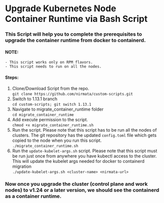  # Upgrade Kubernetes Node Container Runtime via Bash Script

### This Script will help you to complete the prerequisites to upgrade the container runtime from docker to containerd.

#### NOTE:
    - This script works only on RPM flavors.
    - This script needs to run on all the nodes.

#### Steps:
1. Clone/Download Script from the repo.\
    `git clone https://github.com/nirmata/custom-scripts.git `
2. Switch to 1.13.1 branch <br />
   `cd custom-scripts; git switch 1.13.1`
3. Navigate to migrate_container_runtime folder\
    `cd migrate_container_runtime`
3. Add execute permission to the script.\
    `chmod +x migrate_container_runtime.sh`
5. Run the script. Please note that this script has to be run all the nodes of clusters. The git repository has the updated `config.toml` file which gets copied to the node when you run this script.<br />
        `./migrate_container_runtime.sh`
6. Run the `update-kubelet-args.sh` script. Please note that this script must be run just once from anywhere you have kubectl access to the cluster. This will update the kubelet args needed for docker to containerd migration <br />
        `./update-kubelet-args.sh <cluster-name> <nirmata-url>`

### Now once you upgrade the cluster (control plane and work nodes) to v1.24 or a later version, we should see the containerd as a container runtime.

